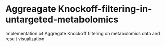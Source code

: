 # Aggreagate Knockoff-filtering-in-untargeted-metabolomics
Implementation of Aggregate Knockoff filtering on metabolomics data and result visualization
